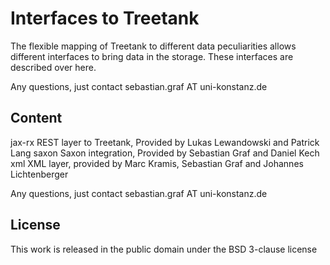 Interfaces to Treetank
=============

The flexible mapping of Treetank to different data peculiarities allows different interfaces to bring data in the storage. These interfaces are described over here.

Any questions, just contact sebastian.graf AT uni-konstanz.de


Content
-------

jax-rx			REST layer to Treetank, Provided by Lukas Lewandowski and Patrick Lang
saxon			Saxon integration, Provided by Sebastian Graf and Daniel Kech
xml				XML layer, provided by Marc Kramis, Sebastian Graf and Johannes Lichtenberger

Any questions, just contact sebastian.graf AT uni-konstanz.de

License
-------

This work is released in the public domain under the BSD 3-clause license